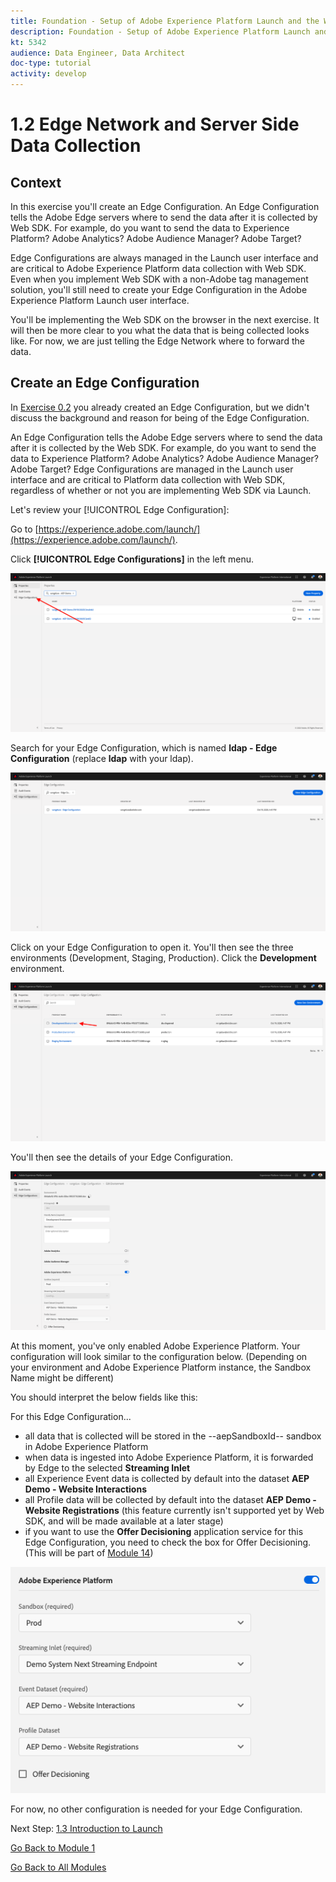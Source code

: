 ```yaml
---
title: Foundation - Setup of Adobe Experience Platform Launch and the Web SDK extension - The Edge Network - Server Side Data Collection
description: Foundation - Setup of Adobe Experience Platform Launch and the Web SDK extension - The Edge Network - Server Side Data Collection
kt: 5342
audience: Data Engineer, Data Architect
doc-type: tutorial
activity: develop
---
```


# 1.2 Edge Network and Server Side Data Collection

## Context

In this exercise you'll create an Edge Configuration. An Edge Configuration tells the Adobe Edge servers where to send the data after it is collected by Web SDK. For example, do you want to send the data to Experience Platform? Adobe Analytics? Adobe Audience Manager? Adobe Target? 

Edge Configurations are always managed in the Launch user interface and are critical to Adobe Experience Platform data collection with Web SDK. Even when you implement Web SDK with a non-Adobe tag management solution, you'll still need to create your Edge Configuration in the Adobe Experience Platform Launch user interface.

You'll be implementing the Web SDK on the browser in the next exercise. It will then be more clear to you what the data that is being collected looks like. For now, we are just telling the Edge Network where to forward the data.

## Create an Edge Configuration

In [Exercise 0.2](./../module0/ex2.md) you already created an Edge Configuration, but we didn't discuss the background and reason for being of the Edge Configuration. 

An Edge Configuration tells the Adobe Edge servers where to send the data after it is collected by the Web SDK. For example, do you want to send the data to Experience Platform? Adobe Analytics? Adobe Audience Manager? Adobe Target? Edge Configurations are managed in the Launch user interface and are critical to Platform data collection with Web SDK, regardless of whether or not you are implementing Web SDK via Launch.

Let's review your [!UICONTROL Edge Configuration]:

Go to [https://experience.adobe.com/launch/](https://experience.adobe.com/launch/).

Click **[!UICONTROL Edge Configurations]** in the left menu.

![Click Edge Configuration icon in the left navigation](./images/edgeconfig1.png)

Search for your Edge Configuration, which is named **ldap - Edge Configuration** (replace **ldap** with your ldap).

![Name the Edge Configuration and save](./images/edgeconfig2.png)

Click on your Edge Configuration to open it. You'll then see the three environments (Development, Staging, Production). Click the **Development** environment.

![Name the Edge Configuration and save](./images/edgeconfig3.png)

You'll then see the details of your Edge Configuration. 

![Name the Edge Configuration and save](./images/edgecfg1.png)

At this moment, you've only enabled Adobe Experience Platform. Your configuration will look similar to the configuration below. (Depending on your environment and Adobe Experience Platform instance, the Sandbox Name might be different)

You should interpret the below fields like this:

For this Edge Configuration...

- all data that is collected will be stored in the --aepSandboxId-- sandbox in Adobe Experience Platform
- when data is ingested into Adobe Experience Platform, it is forwarded by Edge to the selected **Streaming Inlet**
- all Experience Event data is collected by default into the dataset **AEP Demo - Website Interactions**
- all Profile data will be collected by default into the dataset **AEP Demo - Website Registrations** (this feature currently isn't supported yet by Web SDK, and will be made available at a later stage)
- if you want to use the **Offer Decisioning** application service for this Edge Configuration, you need to check the box for Offer Decisioning. (This will be part of [Module 14](./../module14/offer-decisioning.md))

![Name the Edge Configuration and save](./images/edgecfg2.png)

For now, no other configuration is needed for your Edge Configuration.

Next Step: [1.3 Introduction to Launch](./ex3.md)

[Go Back to Module 1](./data-ingestion-launch-web-sdk.md)

[Go Back to All Modules](./../../overview.md)

